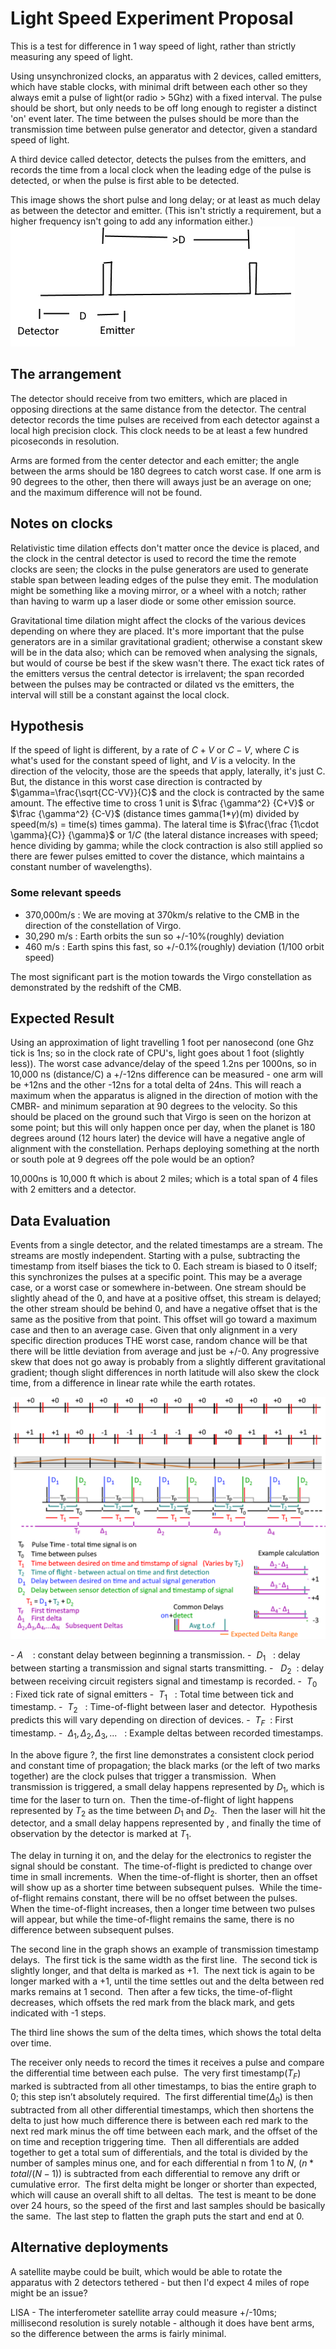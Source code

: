 # Light Speed Experiment Proposal

This is a test for difference in 1 way speed of light, rather than strictly measuring any speed of light.

Using unsynchronized clocks, an apparatus with 2 devices, called emitters, which have stable clocks, with minimal drift between each other so they always emit a pulse of light(or radio > 5Ghz) with a fixed interval.  The pulse should be short, but only needs to be off long enough to register a distinct 'on' event later.  The time between the pulses should be more than the transmission time between pulse generator and detector, given a standard speed of light.

A third device called detector, detects the pulses from the emitters, and records the time from a local clock when the leading edge of the pulse is detected, or when the pulse is first able to be detected.

This image shows the short pulse and long delay; or at least as much delay as between the detector and emitter.  (This isn't strictly a requirement, but a higher frequency isn't going to add any information either.)
![ExperimentSchematic.png](ExperimentSchematic.png)

## The arrangement

The detector should receive from two emitters, which are placed in opposing directions at the same distance from the detector.  The central detector records the time pulses are received from each detector against a local high precision clock.  This clock needs to be at least a few hundred picoseconds in resolution.

Arms are formed from the center detector and each emitter; the angle between the arms should be 180 degrees to catch worst case.  If one arm is  90 degrees to the other, then there will aways just be an average on one; and the maximum difference will not be found.

## Notes on clocks

Relativistic time dilation effects don't matter once the device is placed, and the clock in the central detector is used to record the time the remote clocks are seen; the clocks in the pulse generators are used to generate stable span between leading edges of the pulse they emit.  The modulation might be something like a moving mirror, or a wheel with a notch; rather than having to warm up a laser diode or some other emission source.

Gravitational time dilation might affect the clocks of the various devices depending on where they are placed.  It's more important that the pulse generators are in a similar gravitational gradient; otherwise a constant skew will be in the data also; which can be removed when analysing the signals, but would of course be best if the skew wasn't there.  The exact tick rates of the emitters versus the central detector is irrelavent; the span recorded between the pulses may be contracted or dilated vs the emitters, the interval will still be a constant against the local clock.

## Hypothesis

If the speed of light is different, by a rate of $C+V$ or $C-V$, where $C$ is what's used for the constant speed of light, and $V$ is a velocity.  In the direction of the velocity, those are the speeds that apply, laterally, it's just C.  But, the distance in this worst case direction is contracted by $\gamma=\frac{\sqrt{CC-VV}}{C}$ and the clock is contracted by the same amount.  The effective time to cross 1 unit is $\frac {\gamma^2} {C+V}$ or $\frac {\gamma^2} {C-V}$ (distance times gamma(1*$\gamma$)(m) divided by speed(m/s) = time(s) times gamma).  The lateral time is $\frac{\frac {1\cdot \gamma}{C}} {\gamma}$ or $1/C$ (the lateral distance increases with speed; hence dividing by gamma; while the clock contraction is also still applied so there are fewer pulses emitted to cover the distance, which maintains a constant number of wavelengths).

### Some relevant speeds

- 370,000m/s : We are moving at 370km/s relative to the CMB in the direction of the constellation of Virgo.  
- 30,290 m/s : Earth orbits the sun so +/-10%(roughly) deviation
- 460 m/s : Earth spins this fast, so +/-0.1%(roughly) deviation (1/100 orbit speed)

The most significant part is the motion towards the Virgo constellation as demonstrated by the redshift of the CMB.  

## Expected Result

Using an approximation of light travelling 1 foot per nanosecond (one Ghz tick is 1ns; so in the clock rate of CPU's, light goes about 1 foot (slightly less)). The worst case advance/delay of the speed 1.2ns per 1000ns, so in 10,000 ns (distance/C) a +/-12ns difference can be measured - one arm will be +12ns and the other -12ns for a total delta of 24ns.  This will reach a maximum when the apparatus is aligned in the direction of motion with the CMBR- and minimum separation at 90 degrees to the velocity.  So this should be placed on the ground such that Virgo is seen on the horizon at some point; but this will only happen once per day, when the planet is 180 degrees around (12 hours later) the device will have a negative angle of alignment with the constellation.    Perhaps deploying something at the north or south pole at 9 degrees off the pole would be an option?

10,000ns is 10,000 ft which is about 2 miles; which is a total span of 4 files with 2 emitters and a detector.

## Data Evaluation

Events from a single detector, and the related timestamps are a stream.  The streams are mostly independent.  Starting with a pulse, subtracting the timestamp from itself biases the tick to 0.  Each stream is biased to 0 itself; this synchronizes the pulses at a specific point.  This may be a average case, or a worst case or somewhere in-between.   One stream should be slightly ahead of the 0, and have at a positive offset, this stream is delayed; the other stream should be behind 0, and have a negative offset that is the same as the positive from that point.  This offset will go toward a maximum case and then to an average case.  Given that only alignment in a very specific direction produces THE worst case, random chance will be that there will be little deviation from average and just be +/-0.  Any progressive skew that does not go away is probably from a slightly different gravitational gradient; though slight differences in north latitude will also skew the clock time, from a difference in linear rate while the earth rotates.

![Light speed clock deltas](LightSpeedDeltas.png)

- $A$    : constant delay between beginning a transmission.
-  $D_1$   : delay between starting a transmission and signal starts transmitting.
-   $D_2$  : delay between receiving circuit registers signal and timestamp is recorded.
-  $T_0$   : Fixed tick rate of signal emitters
-  $T_1$   : Total time between tick and timestamp.
-  $T_2$   : Time-of-flight between laser and detector.  Hypothesis predicts this will vary depending on direction of devices.
-  $T_F$  : First timestamp.
-  $\Delta_1,\Delta_2,\Delta_3,...$   : Example deltas between recorded timestamps.

In the above figure ?, the first line demonstrates a consistent clock period and constant time of propagation; the black marks (or the left of two marks together) are the clock pulses that trigger a transmission.  When transmission is triggered, a small delay happens represented by $D_1$, which is time for the laser to turn on.  Then the time-of-flight of light happens represented by $T_2$ as the time between $D_1$ and $D_2$.  Then the laser will hit the detector, and a small delay happens represented by , and finally the time of observation by the detector is marked at $T_1$.

The delay in turning it on, and the delay for the electronics to register the signal should be constant.  The time-of-flight is predicted to change over time in small increments.  When the time-of-flight is shorter, then an offset will show up as a shorter time between subsequent pulses.  While the time-of-flight remains constant, there will be no offset between the pulses.  When the time-of-flight increases, then a longer time between two pulses will appear, but while the time-of-flight remains the same, there is no difference between subsequent pulses.

The second line in the graph shows an example of transmission timestamp delays.  The first tick is the same width as the first line.  The second tick is slightly longer, and that delta is marked as +1.  The next tick is again to be longer marked with a +1, until the time settles out and the delta between red marks remains at 1 second.  Then after a few ticks, the time-of-flight decreases, which offsets the red mark from the black mark, and gets indicated with -1 steps. 

The third line shows the sum of the delta times, which shows the total delta over time.

The receiver only needs to record the times it receives a pulse and compare the differential time between each pulse.  The very first timestamp($T_F$) marked is subtracted from all other timestamps, to bias the entire graph to 0; this step isn’t absolutely required.  The first differential time($\Delta_0$) is then subtracted from all other differential timestamps, which then shortens the delta to just how much difference there is between each red mark to the next red mark minus the off time between each mark, and the offset of the on time and reception triggering time.  Then all differentials are added together to get a total sum of differentials, and the total is divided by the number of samples minus one, and for each differential n from 1 to $N$, $(n*total/(N-1))$ is subtracted from each differential to remove any drift or cumulative error.  The first delta might be longer or shorter than expected, which will cause an overall shift to all deltas.  The test is meant to be done over 24 hours, so the speed of the first and last samples should be basically the same.  The last step to flatten the graph puts the start and end at 0.
## Alternative deployments

A satellite maybe could be built, which would be able to rotate the apparatus with 2 detectors tethered - but then I'd expect 4 miles of rope might be an issue?

LISA - The interferometer satellite array could measure +/-10ms; millisecond resolution is surely notable - although it does have bent arms, so the difference between the arms is fairly minimal.